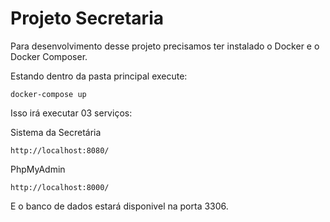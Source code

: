 # Projeto Secretaria

Para desenvolvimento desse projeto precisamos ter instalado o Docker e o Docker Composer.

Estando dentro da pasta principal execute:

```
docker-compose up
```

Isso irá executar 03 serviços:

Sistema da Secretária

```
http://localhost:8080/
```

PhpMyAdmin

```
http://localhost:8000/
```

E o banco de dados estará disponivel na porta 3306.

